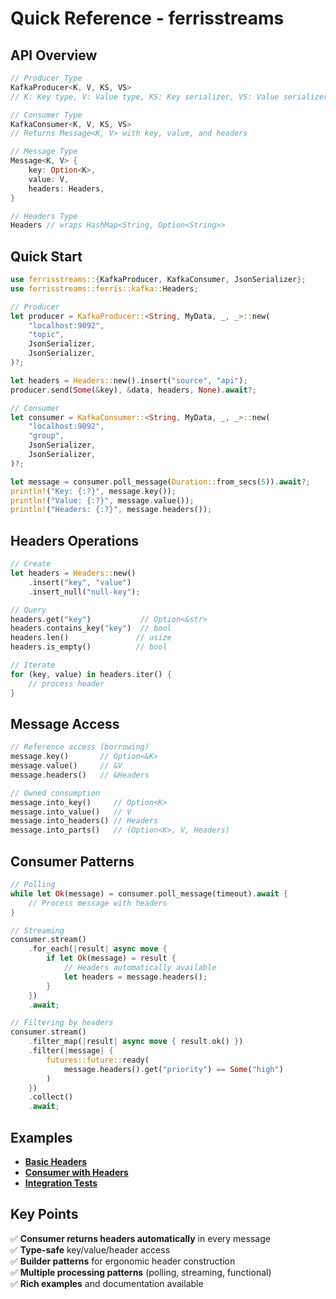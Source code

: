 # Quick Reference - ferrisstreams

## API Overview

```rust
// Producer Type
KafkaProducer<K, V, KS, VS>
// K: Key type, V: Value type, KS: Key serializer, VS: Value serializer

// Consumer Type  
KafkaConsumer<K, V, KS, VS>
// Returns Message<K, V> with key, value, and headers

// Message Type
Message<K, V> {
    key: Option<K>,
    value: V,
    headers: Headers,
}

// Headers Type
Headers // wraps HashMap<String, Option<String>>
```

## Quick Start

```rust
use ferrisstreams::{KafkaProducer, KafkaConsumer, JsonSerializer};
use ferrisstreams::ferris::kafka::Headers;

// Producer
let producer = KafkaProducer::<String, MyData, _, _>::new(
    "localhost:9092",
    "topic",
    JsonSerializer,
    JsonSerializer,
)?;

let headers = Headers::new().insert("source", "api");
producer.send(Some(&key), &data, headers, None).await?;

// Consumer  
let consumer = KafkaConsumer::<String, MyData, _, _>::new(
    "localhost:9092",
    "group",
    JsonSerializer,
    JsonSerializer,
)?;

let message = consumer.poll_message(Duration::from_secs(5)).await?;
println!("Key: {:?}", message.key());
println!("Value: {:?}", message.value());
println!("Headers: {:?}", message.headers());
```

## Headers Operations

```rust
// Create
let headers = Headers::new()
    .insert("key", "value")
    .insert_null("null-key");

// Query
headers.get("key")           // Option<&str>
headers.contains_key("key")  // bool
headers.len()               // usize
headers.is_empty()          // bool

// Iterate
for (key, value) in headers.iter() {
    // process header
}
```

## Message Access

```rust
// Reference access (borrowing)
message.key()       // Option<&K>
message.value()     // &V
message.headers()   // &Headers

// Owned consumption
message.into_key()     // Option<K>
message.into_value()   // V
message.into_headers() // Headers
message.into_parts()   // (Option<K>, V, Headers)
```

## Consumer Patterns

```rust
// Polling
while let Ok(message) = consumer.poll_message(timeout).await {
    // Process message with headers
}

// Streaming
consumer.stream()
    .for_each(|result| async move {
        if let Ok(message) = result {
            // Headers automatically available
            let headers = message.headers();
        }
    })
    .await;

// Filtering by headers
consumer.stream()
    .filter_map(|result| async move { result.ok() })
    .filter(|message| {
        futures::future::ready(
            message.headers().get("priority") == Some("high")
        )
    })
    .collect()
    .await;
```

## Examples

- **[Basic Headers](../examples/headers_example.rs)**
- **[Consumer with Headers](../examples/consumer_with_headers.rs)**
- **[Integration Tests](../tests/ferris/kafka/kafka_integration_test.rs)**

## Key Points

✅ **Consumer returns headers automatically** in every message  
✅ **Type-safe** key/value/header access  
✅ **Builder patterns** for ergonomic header construction  
✅ **Multiple processing patterns** (polling, streaming, functional)  
✅ **Rich examples** and documentation available